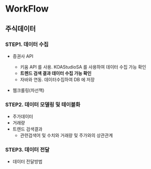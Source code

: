 # WorkFlow

## 주식데이터 
### STEP1. 데이터 수집  
- 증권사 API
  - 키움 API 를 사용. KOAStudioSA 를 사용하여 데이터 수집 가능 확인
  - __트렌드 검색 결과 데이터 수집 가능 확인__
  - 자바와 연동. 데이터수집하여 DB 에 저장
 
- 웹크롤링(차선책)

### STEP2. 데이터 모델링 및 테이블화
- 주가데이터
- 거래량
- 트렌드 검색결과 
  - 관련검색어 및 수치와 거래량 및 주가와의 상관관계 

### STEP3. 데이터 전달
- 데이터 전달방법
